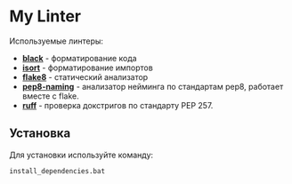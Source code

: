 # My Linter
Используемые линтеры:
- [**black**](https://pypi.org/project/black/) - форматирование кода
- [**isort**](https://pypi.org/project/isort/3.8.1/) - форматирование импортов
- [**flake8**](https://pypi.org/project/flake8/) - статический анализатор
- [**pep8-naming**](https://pypi.org/project/pep8-naming/) - анализатор нейминга по стандартам pep8, работает вместе с flake.
- [**ruff**](https://github.com/astral-sh/ruff) - проверка докстригов по стандарту PEP 257.

## Установка
Для установки используйте команду:
```
install_dependencies.bat
```